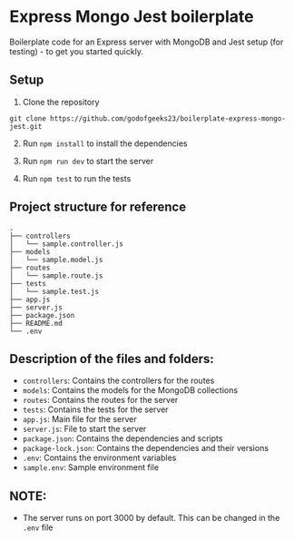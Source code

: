 # Express Mongo Jest boilerplate

Boilerplate code for an Express server with MongoDB and Jest setup (for testing) - to get you started quickly.


## Setup

1. Clone the repository

```
git clone https://github.com/godofgeeks23/boilerplate-express-mongo-jest.git
```

2. Run `npm install` to install the dependencies

3. Run `npm run dev` to start the server
4. Run `npm test` to run the tests


## Project structure for reference

```
.
├── controllers
│   └── sample.controller.js
├── models
│   └── sample.model.js
├── routes
│   └── sample.route.js
├── tests
│   └── sample.test.js
├── app.js
├── server.js
├── package.json
├── README.md
└── .env
```


## Description of the files and folders:

- `controllers`: Contains the controllers for the routes
- `models`: Contains the models for the MongoDB collections
- `routes`: Contains the routes for the server
- `tests`: Contains the tests for the server
- `app.js`: Main file for the server
- `server.js`: File to start the server
- `package.json`: Contains the dependencies and scripts
- `package-lock.json`: Contains the dependencies and their versions
- `.env`: Contains the environment variables
- `sample.env`: Sample environment file


## NOTE:

- The server runs on port 3000 by default. This can be changed in the `.env` file
